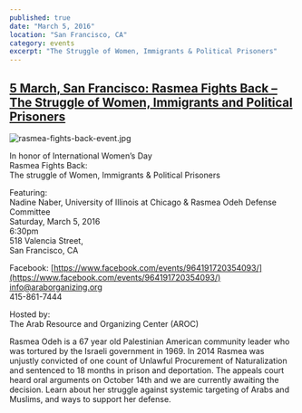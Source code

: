 ```yaml
---
published: true
date: "March 5, 2016"
location: "San Francisco, CA"
category: events
excerpt: "The Struggle of Women, Immigrants & Political Prisoners"
---
```



## [ 5 March, San Francisco: Rasmea Fights Back – The Struggle of Women, Immigrants and Political Prisoners](http://samidoun.net/2016/02/5-march-san-francisco-rasmea-fights-back-the-struggle-of-women-immigrants-and-political-prisoners/)

![rasmea-fights-back-event.jpg]({{site.baseurl}}/assets/img/rasmea-fights-back-event.jpg)

In honor of International Women’s Day
<br>Rasmea Fights Back:
<br>The struggle of Women, Immigrants & Political Prisoners


Featuring:
<br>Nadine Naber, University of Illinois at Chicago & Rasmea Odeh Defense Committee
<br>Saturday, March 5, 2016
<br>6:30pm
<br>518 Valencia Street,
<br>San Francisco, CA


Facebook: [https://www.facebook.com/events/964191720354093/](https://www.facebook.com/events/964191720354093/)
<br>info@araborganizing.org
<br>415-861-7444


Hosted by:
<br>The Arab Resource and Organizing Center (AROC)

Rasmea Odeh is a 67 year old Palestinian American community leader who was tortured by the Israeli government in 1969. In 2014 Rasmea was unjustly convicted of one count of Unlawful Procurement of Naturalization and sentenced to 18 months in prison and deportation. The appeals court heard oral arguments on October 14th and we are currently awaiting the decision. Learn about her struggle against systemic targeting of Arabs and Muslims, and ways to support her defense.

